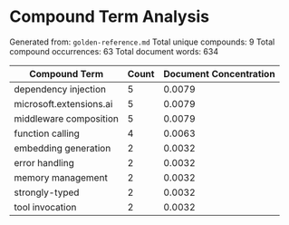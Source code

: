 # Compound Term Analysis

Generated from: `golden-reference.md`
Total unique compounds: 9
Total compound occurrences: 63
Total document words: 634

| Compound Term | Count | Document Concentration |
|---------------|-------|------------------------|
| dependency injection | 5 | 0.0079 |
| microsoft.extensions.ai | 5 | 0.0079 |
| middleware composition | 5 | 0.0079 |
| function calling | 4 | 0.0063 |
| embedding generation | 2 | 0.0032 |
| error handling | 2 | 0.0032 |
| memory management | 2 | 0.0032 |
| strongly-typed | 2 | 0.0032 |
| tool invocation | 2 | 0.0032 |
